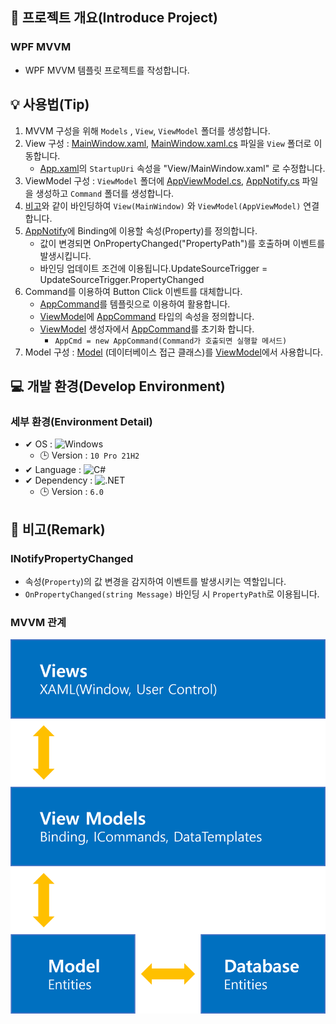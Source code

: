 ## 📕 프로젝트 개요(Introduce Project)

### WPF MVVM

* WPF MVVM 템플릿 프로젝트를 작성합니다.

## 💡 사용법(Tip)
 1. MVVM 구성을 위해 `Models` , `View`, `ViewModel` 폴더를 생성합니다. 
 2. View 구성 : [MainWindow.xaml](./WPF-MVVM/View/MainWindow.xaml), [MainWindow.xaml.cs](./WPF-MVVM/View/MainWindow.xaml.cs) 파일을 `View` 폴더로 이동합니다.
    * [App.xaml](./WPF-MVVM/App.xaml)의 `StartupUri` 속성을 "View/MainWindow.xaml" 로 수정합니다.
 3. ViewModel 구성 : `ViewModel` 폴더에 [AppViewModel.cs](./WPF-MVVM/ViewModel/AppViewModel.cs), [AppNotify.cs](./WPF-MVVM/ViewModel/AppNotify.cs) 파일을 생성하고  `Command` 폴더를 생성합니다.
 4. [비고](#MVVM-관계)와 같이 바인딩하여 `View(MainWindow)` 와 `ViewModel(AppViewModel)` 연결합니다.
 5. [AppNotify](#INotifyPropertyChanged)에 Binding에 이용할 속성(Property)를 정의합니다.
    * 값이 변경되면 OnPropertyChanged("PropertyPath")를 호출하며 이벤트를 발생시킵니다.
    * 바인딩 업데이트 조건에 이용됩니다.UpdateSourceTrigger = UpdateSourceTrigger.PropertyChanged
 6. Command를 이용하여 Button Click 이벤트를 대체합니다.
    * [AppCommand](./WPF-MVVM/ViewModel/Command/AppCommand.cs)를 템플릿으로 이용하여 활용합니다.
    * [ViewModel](./WPF-MVVM/ViewModel/AppViewModel.cs)에 [AppCommand](./WPF-MVVM/ViewModel/Command/AppCommand.cs) 타입의 속성을 정의합니다.
    * [ViewModel](./WPF-MVVM/ViewModel/AppViewModel.cs) 생성자에서 [AppCommand](./WPF-MVVM/ViewModel/Command/AppCommand.cs)를 초기화 합니다. 
        * `AppCmd = new AppCommand(Command가 호출되면 실행할 메서드)`
 7. Model 구성 : [Model](./WPF-MVVM/Models/Context.cs) (데이터베이스 접근 클래스)를 [ViewModel](./WPF-MVVM/ViewModel/AppViewModel.cs)에서 사용합니다.

## 💻 개발 환경(Develop Environment)

### 세부 환경(Environment Detail)

* ✔ OS : ![Windows](https://img.shields.io/badge/Windows-0078D6?style=flat-square&logo=Windows&logoColor=white)
  * 🕒 Version : `10 Pro 21H2`
* ✔ Language : ![C#](https://img.shields.io/badge/CSharp-239120?style=flat-square&logo=C-Sharp&logoColor=white)
* ✔ Dependency : ![.NET](https://img.shields.io/badge/.NET-512BD4?style=flat-square&logo=.NET&logoColor=white)
  * 🕒 Version : `6.0`

## 📖 비고(Remark)

### INotifyPropertyChanged

* 속성(`Property`)의 값 변경을 감지하여 이벤트를 발생시키는 역할입니다.
* `OnPropertyChanged(string Message)` 바인딩 시 `PropertyPath`로 이용됩니다.

### MVVM 관계

![MVVM](./Image/MVVM.png)
